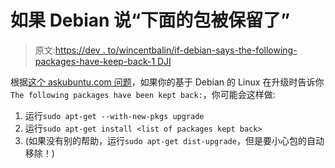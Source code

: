 # 如果 Debian 说“下面的包被保留了”

> 原文:[https://dev . to/wincentbalin/if-debian-says-the-following-packages-have-keep-back-1 DJI](https://dev.to/wincentbalin/if-debian-says-the-following-packages-have-been-kept-back-1dji)

根据[这个 askubuntu.com 问题](https://askubuntu.com/questions/601/the-following-packages-have-been-kept-back-why-and-how-do-i-solve-it)，如果你的基于 Debian 的 Linux 在升级时告诉你`The following packages have been kept back:`，你可能会这样做:

1.  运行`sudo apt-get --with-new-pkgs upgrade`
2.  运行`sudo apt-get install <list of packages kept back>`
3.  (如果没有别的帮助，运行`sudo apt-get dist-upgrade`，但是要小心包的自动移除！)